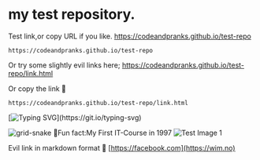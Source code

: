 # my test repository.
Test  link,or copy URL if you like.
https://codeandpranks.github.io/test-repo 
```
https://codeandpranks.github.io/test-repo
```
Or try some slightly evil links here;
https://codeandpranks.github.io/test-repo/link.html

Or copy the link 🔗 
```
https://codeandpranks.github.io/test-repo/link.html
```
[![Typing SVG](https://readme-typing-svg.demolab.com?font=Fira+Code&duration=3000&pause=200&color=F7697A&background=A1A1A100&width=435&lines=Welcome+to+code+and+pranks%2C+;a+live+test+page+for++code+fun.)](https://git.io/typing-svg)


![grid-snake](https://user-images.githubusercontent.com/94220731/198875879-db8010bf-01c8-4f34-98c7-3dd8a0a6e734.svg)
🤠Fun fact:My First IT-Course in 1997
![Test Image 1](https://github.com/CodeAndPranks/test-repo/blob/main/PXL_20250203_231900952.jpg)

Evil link in markdown format 🔗 
[https://facebook.com](https://wim.no)
